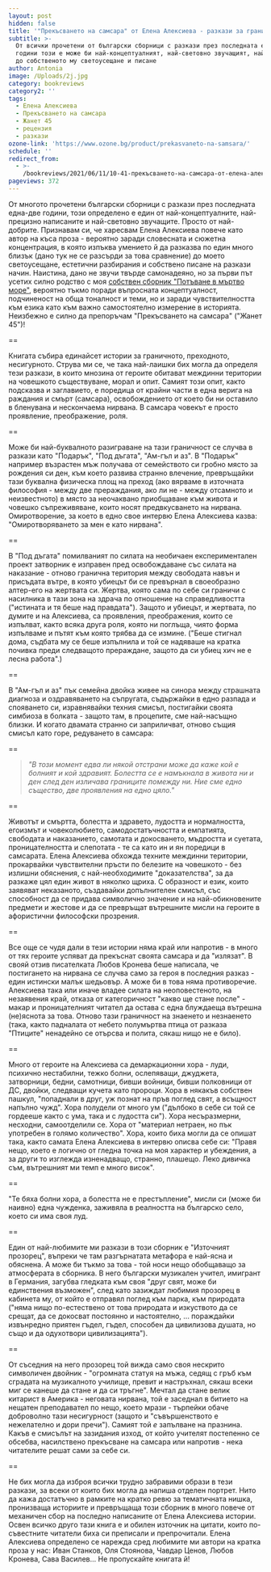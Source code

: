 ```yaml
---
layout: post
hidden: false
title: '"Прекъсването на самсара" от Елена Алексиева - разкази за граничното'
subtitle: >-
  От всички прочетени от български сборници с разкази през последната една-две
  години този е може би най-концептуалният, най-световно звучащият, най-близкият
  до собственото му светоусещане и писане
author: Antonia
image: /Uploads/2j.jpg
category: bookreviews
category2: ''
tags:
  - Елена Алексиева
  - Прекъсването на самсара
  - Жанет 45
  - рецензия
  - разкази
ozone-link: 'https://www.ozone.bg/product/prekasvaneto-na-samsara/'
schedule: ''
redirect_from:
  - >-
    /bookreviews/2021/06/11/10-41-прекъсването-на-самсара-от-елена-алексиева-разкази-за-граничното
pageviews: 372
---
```

От многото прочетени български сборници с разкази през последната една-две години, този определено е един от най-концептуалните, най-прецизно написаните и най-световно звучащите. Просто от най-добрите. Признавам си, че харесвам Елена Алексиева повече като автор на къса проза - вероятно заради словесната и сюжетна концентрация, в която изпъква умението й да разказва по един много близък (дано тук не се разсърди за това сравнение) до моето светоусещане, естетични разбирания и собствено писане на разкази начин. Наистина, дано не звучи твърде самонадеяно, но за първи път усетих силно родство с моя [собствен сборник "Потъване в мъртво море"](https://literaturnirazgovori.com/mybooks/2020/09/23/11-20-%D0%BF%D1%80%D0%BE%D1%84-%D0%B8%D0%B2%D0%B0%D0%BD-%D1%81%D1%82%D0%B0%D0%BD%D0%BA%D0%BE%D0%B2-%D1%81-%D0%B4%D1%83%D0%BC%D0%B8-%D0%B7%D0%B0-%D0%BF%D0%BE%D1%82%D1%8A%D0%B2%D0%B0%D0%BD%D0%B5-%D0%B2-%D0%BC%D1%8A%D1%80%D1%82%D0%B2%D0%BE-%D0%BC%D0%BE%D1%80%D0%B5.html), вероятно тъкмо поради въпросната концептуалност, подчиненост на обща тоналност и теми, но и заради чувствителността към езика като към важно самостоятелно измерение в историята. Неизбежно е силно да препоръчам "Прекъсването на самсара" ("Жанет 45")!

\==

Книгата събира единайсет истории за граничното, преходното, несигурното. Струва ми се, че така най-лаишки бих могла да определя тези разкази, в които мнозина от героите обитават междинни територии на човешкото съществуване, морал и опит. Самият този опит, както подсказва и заглавието, е поредица от крайни части в една верига на раждания и смърт (самсара), освобождението от което би ни оставило в бленувана и нескончаема нирвана. В самсара човекът е просто проявление, преображение, роля. 

\==

Може би най-буквалното разиграване на тази граничност се случва в разкази като "Подарък", "Под дъгата", "Ам-гъл и аз". В "Подарък" например възрастен мъж получава от семейството си гробно място за рождения си ден, към което развива странно влечение, превръщайки тази буквална физическа площ на преход (ако вярваме в източната философия - между две прераждания, ако ли не - между отсамното и неизвестното) в място за неочаквано приобщаване към живота и човешко съпреживяване, които носят предвкусването на нирвана. Омиротворение, за което в едно свое интервю Елена Алексиева казва: "Омиротворяването за мен е като нирвана".

\==

В "Под дъгата" помилваният по силата на необичаен експериментален проект затворник е изправен пред освобождаване със силата на наказание - отново гранична територия между свободата навън и присъдата вътре, в която убиецът би се превърнал в своеобразно алтер-его на жертвата си. Жертва, която сама по себе си граничи с насилника в тази зона на здрача по отношение на справедливостта ("истината и тя беше над правдата"). Защото и убиецът, и жертвата, по думите и на Алексиева, са проявления, преображения, които се изпълват, както всяка друга роля, която ни поглъща, чиято форма изпълваме и пътят към която трябва да се измине. ("Беше стигнал дома, съдбата му се беше изпълнила и той се надяваше на кратка почивка преди следващото прераждане, защото да си убиец хич не е лесна работа".)

\==

В "Ам-гъл и аз" пък семейна двойка живее на синора между страшната диагноза и оздравяването на съпругата, съдържайки в едно разпада и спояването си, изравнявайки техния смисъл, постигайки своята симбиоза в болката - защото там, в процепите, сме най-насъщно близки. И когато двамата странно си заприличват, отново същия смисъл като горе, редуването в самсара:

\==

> *"В този момент едва ли някой отстрани може да каже кой е болният и кой здравият. Болестта се е намъкнала в живота ни и ден след ден изличава границите помежду ни. Ние сме едно същество, две проявления на едно цяло."*     

\==

Животът и смъртта, болестта и здравето, лудостта и нормалността, егоизмът и човеколюбието, самодостатъчността и емпатията, свободата и наказанието, самотата и докосването, мъдростта и суетата, проницателността и слепотата - те са като ин и ян поредици в самсарата. Елена Алексиева обхожда техните междинни територии, прокарвайки чувствителни пръсти по белезите на човешкото - без излишни обяснения, с най-необходимите "доказателства", за да разкаже цял един живот в няколко щриха. С образност и език, които заявяват неказаното, създавайки допълнителен смисъл, със способност да се придава символично значение и на най-обикновените предмети и жестове и да се превръщат вътрешните мисли на героите в афористични философски прозрения.  

\==

Все още се чудя дали в тези истории няма край или напротив - в много от тях героите успяват да прекъснат своята самсара и да "излязат". В свояй отзив писателката Любов Кронева беше написала, че постигането на нирвана се случва само за героя в последния разказ - един истински малък шедьовър. А може би в това няма противоречие. Алексиева така или иначе владее силата на неоповестеното, на незаявения край, отказа от категоричност "какво ще стане после" - макар и проницателният читател да остава с една блуждаеща вътрешна (не)яснота за това. Отново тази граничност на знаенето и незнаенето (така, както падналата от небето полумъртва птица от разказа "Птиците" ненадейно се отърсва и полита, сякаш нищо не е било).

\==

Много от героите на Алексиева са демаркационни хора - луди, психично нестабилни, тежко болни, ослепяващи, джуджета, затворници, бедни, самотници, бивши войници, бивши полковници от ДС, двойки, следващи кучета като пророци. Хора в някакъв собствен пашкул, "попаднали в друг, уж познат на пръв поглед свят, а всъщност напълно чужд". Хора полудели от много ум ("дълбоко в себе си той се гордееше както с ума, така и с лудостта си"). Хора несъразмерни, несходни, самоотделили се. Хора от "материал нетраен, но пък употребен в голямо количество". Хора, които биха могли да се опишат така, както самата Елена Алексиева в интервю описва себе си: "Правя нещо, което е логично от гледна точка на моя характер и убеждения, а за други то изглежда изненадващо, странно, плашещо. Леко дивичка съм, вътрешният ми темп е много висок".

\==

"Те бяха болни хора, а болестта не е престъпление", мисли си (може би наивно) една чужденка, заживяла в реалността на българско село, което си има своя луд.

\==

Един от най-любимите ми разкази в този сборник е "Източният прозорец", въпреки че там разгърнатата метафора е най-ясна и обяснена. А може би тъкмо за това - той носи нещо обобщаващо за атмосферата в сборника. В него български музикален учител, имигрант в Германия, загубва гледката към своя "друг свят, може би единствения възможен", след като зазиждат любимия прозорец в кабинета му, от който е отправял поглед към парка, към природата ("няма нищо по-естествено от това природата и изкуството
да се срещат, да се докосват постоянно и настоятелно, ... пораждайки извънредно приятен гъдел, гъдел, способен да цивилизова душата, но също и да одухотвори цивилизацията"). 

\==

От съседния на него прозорец той вижда само своя нескрито символичен двойник - "огромната статуя на мъжа, седящ с гръб към сградата на музикалното училище, превит и настръхнал, сякаш всеки миг се канеше да стане и да си тръгне". Мечтал да стане велик китарист в Америка - неговата нирвана, той е заседнал в битието на нещатен преподавател по нещо, което мрази - търпейки обаче доброволно тази несигурност (защото и "съвършенството е нежелателно и дори пречи"). Самият той *е* запълване на празнина. Какъв е смисълът на зазидания изход, от който учителят постепенно се обсебва, насилствено прекъсване на самсара или напротив - нека читателите решат сами за себе си.

\==

Не бих могла да изброя всички трудно забравими образи в тези разкази, за всеки от които бих могла да напиша отделен портрет. Нито да кажа достатъчно в рамките на кратко ревю за тематичната нишка, пронизваща историите и превръщаща този сборник в много повече от механичен сбор на последно написаните от Елена Алексиева истории. Освен всичко друго тази книга е и обилен източник на цитати, които по-съвестните читатели биха си преписали и препрочитали. Елена Алексиева определено се нарежда сред любимите ми автори на кратка проза у нас: Иван Станков, Оля Стоянова, Чавдар Ценов, Любов Кронева, Сава Василев... Не пропускайте книгата й!